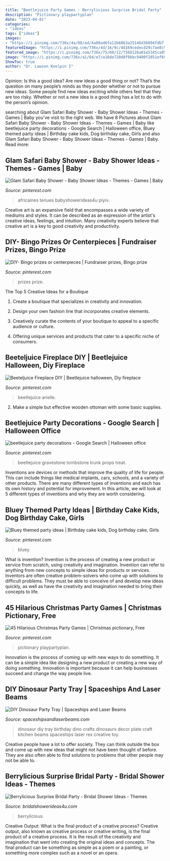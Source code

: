 ```yaml
---
title: "Beetlejuice Party Games : Berrylicious Surprise Bridal Party"
description: "Pictionary playpartyplan"
date: "2023-04-01"
categories:
- "ideas"
tags: ["ideas"]
images:
- "https://i.pinimg.com/736x/4a/08/ad/4a08ad6fa11b6863a25146d36894fdb7.jpg"
featuredImage: "https://i.pinimg.com/736x/4d/16/9c/4d169cedecd29c7ae8c98f69265c42e8.jpg"
featured_image: "https://i.pinimg.com/736x/75/60/12/7560126a01e5345ca95901763c5a588f.jpg"
image: "https://i.pinimg.com/736x/a1/6d/e7/a16de720d8f9bbc9400f2851ef69aff8.jpg"
ShowToc: true
author: "Dr. Lawson Koelpin I"
---
```



Opinion: Is this a good idea?
Are new ideas a good thing or not? That’s the question on many people’s minds as they ponder whether or not to pursue new ideas. Some people find new ideas exciting while others feel that they are too risky. Whether or not a new idea is a good thing has a lot to do with the person’s opinion.

	

		
searching about Glam Safari Baby Shower - Baby Shower Ideas - Themes - Games | Baby you've visit to the right web. We have 8 Pictures about Glam Safari Baby Shower - Baby Shower Ideas - Themes - Games | Baby like beetlejuice party decorations - Google Search | Halloween office, Bluey themed party ideas | Birthday cake kids, Dog birthday cake, Girls and also Glam Safari Baby Shower - Baby Shower Ideas - Themes - Games | Baby. Read more:
		
    
## Glam Safari Baby Shower - Baby Shower Ideas - Themes - Games | Baby

<img loading=lazy src="https://i.pinimg.com/736x/4d/16/9c/4d169cedecd29c7ae8c98f69265c42e8.jpg" onerror="this.onerror=null;this.src='https://tse3.mm.bing.net/th?id=OIP.HWSUSHPfc2dO0njUfDffRQHaJ4&amp;pid=15.1';" alt="Glam Safari Baby Shower - Baby Shower Ideas - Themes - Games | Baby">

_Source: pinterest.com_

>africaines tenues babyshowerideas4u piyiv. 

	

Creative art is an expansive field that encompasses a wide variety of mediums and styles. It can be described as an expression of the artist's creative ideas, feelings, and intuition. Many creativity experts believe that creative art is a key to good creativity and productivity.

    
## DIY- Bingo Prizes Or Centerpieces | Fundraiser Prizes, Bingo Prize

<img loading=lazy src="https://i.pinimg.com/736x/74/2e/a8/742ea8a42b4d118ce3de1949fad15f0a.jpg" onerror="this.onerror=null;this.src='https://tse3.mm.bing.net/th?id=OIP.suNbO3PUjZ85Q12lofP1uQHaJ3&amp;pid=15.1';" alt="DIY- Bingo prizes or centerpieces | Fundraiser prizes, Bingo prize">

_Source: pinterest.com_

>prizes prize. 

	

The Top 5 Creative Ideas for a Boutique
1. Create a boutique that specializes in creativity and innovation.
2. Design your own fashion line that incorporates creative elements.

3. Creatively curate the contents of your boutique to appeal to a specific audience or culture.

4. Offering unique services and products that cater to a specific niche of consumers.


    
## Beeteljuice Fireplace DIY | Beetlejuice Halloween, Diy Fireplace

<img loading=lazy src="https://i.pinimg.com/736x/4a/08/ad/4a08ad6fa11b6863a25146d36894fdb7.jpg" onerror="this.onerror=null;this.src='https://tse3.mm.bing.net/th?id=OIP.JMc45JUG4CQ6q9Txa-vHyAHaJ3&amp;pid=15.1';" alt="Beeteljuice Fireplace DIY | Beetlejuice halloween, Diy fireplace">

_Source: pinterest.com_

>beetlejuice arielle. 

	

2. Make a simple but effective wooden ottoman with some basic supplies.

    
## Beetlejuice Party Decorations - Google Search | Halloween Office

<img loading=lazy src="https://i.pinimg.com/736x/eb/f7/db/ebf7dbf00813da9df5bda5c8fffa5b93.jpg" onerror="this.onerror=null;this.src='https://tse4.mm.bing.net/th?id=OIP.yibrG9lq5tlNGLj9k-doNwHaIW&amp;pid=15.1';" alt="beetlejuice party decorations - Google Search | Halloween office">

_Source: pinterest.com_

>beetlejuice gravestone tombstone trunk props treat. 

	

Inventions are devices or methods that improve the quality of life for people. This can include things like medical implants, cars, schools, and a variety of other products. There are many different types of inventions and each has its own history and potential for improvement. In this article, we will look at 5 different types of inventions and why they are worth considering.

    
## Bluey Themed Party Ideas | Birthday Cake Kids, Dog Birthday Cake, Girls

<img loading=lazy src="https://i.pinimg.com/736x/75/60/12/7560126a01e5345ca95901763c5a588f.jpg" onerror="this.onerror=null;this.src='https://tse4.mm.bing.net/th?id=OIP.I8jlefR4V1MmXbgGY0sLCwHaJ3&amp;pid=15.1';" alt="Bluey themed party ideas | Birthday cake kids, Dog birthday cake, Girls">

_Source: pinterest.com_

>bluey. 

	

What is invention?
Invention is the process of creating a new product or service from scratch, using creativity and imagination. Invention can refer to anything from new concepts to simple ideas for products or services. Inventors are often creative problem-solvers who come up with solutions to difficult problems. They must be able to conceive of and develop new ideas quickly, as well as have the creativity and imagination needed to bring their concepts to life.

    
## 45 Hilarious Christmas Party Games | Christmas Pictionary, Free

<img loading=lazy src="https://i.pinimg.com/736x/a1/6d/e7/a16de720d8f9bbc9400f2851ef69aff8.jpg" onerror="this.onerror=null;this.src='https://tse3.mm.bing.net/th?id=OIP.59kX2bNR-wbAC-1XDzAdXAHaLG&amp;pid=15.1';" alt="45 Hilarious Christmas Party Games | Christmas pictionary, Free">

_Source: pinterest.com_

>pictionary playpartyplan. 

	

Innovation is the process of coming up with new ways to do something. It can be a simple idea like designing a new product or creating a new way of doing something. Innovation is important because it can help businesses succeed and change the way people live.

    
## DIY Dinosaur Party Tray | Spaceships And Laser Beams

<img loading=lazy src="http://spaceshipsandlaserbeams.com/wp-content/uploads/2015/09/diy-dinosaur-party-ideas-tray-54.jpg" onerror="this.onerror=null;this.src='https://tse2.mm.bing.net/th?id=OIP.y598M2WpvLMPU1EZHjrcTgHaKl&amp;pid=15.1';" alt="DIY Dinosaur Party Tray | Spaceships and Laser Beams">

_Source: spaceshipsandlaserbeams.com_

>dinosaur diy tray birthday dino crafts dinosaurs decor plate craft kitchen beams spaceships laser rex creative toy. 

	

Creative people have a lot to offer society. They can think outside the box and come up with new ideas that might not have been thought of before. They are also often able to find solutions to problems that other people may not be able to.

    
## Berrylicious Surprise Bridal Party - Bridal Shower Ideas - Themes

<img loading=lazy src="https://www.bridalshowerideas4u.com/wp-content/uploads/2016/10/Berrylicious-Surprise-Bridal-Party-Guest-Tables.jpg" onerror="this.onerror=null;this.src='https://tse1.mm.bing.net/th?id=OIP.7Ql14OA5bnRngjXocnMLOAHaLG&amp;pid=15.1';" alt="Berrylicious Surprise Bridal Party - Bridal Shower Ideas - Themes">

_Source: bridalshowerideas4u.com_

>berrylicious. 

	

Creative Output: What is the final product of a creative process?
Creative output, also known as creative process or creative writing, is the final product of a creative process. It is the result of the creativity and imagination that went into creating the original ideas and concepts. The final product can be something as simple as a poem or a painting, or something more complex such as a novel or an opera.

